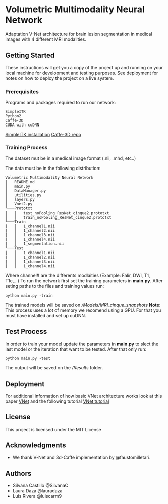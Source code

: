 # Volumetric Multimodality Neural Network

Adaptation V-Net architecture for brain lesion segmentation in medical images with 4 different MRI modalities.

## Getting Started

These instructions will get you a copy of the project up and running on your local machine for development and testing purposes. See deployment for notes on how to deploy the project on a live system.

### Prerequisites

Programs and packages required to run our network:

```
SimpleITK 
Python2
Caffe-3D
CUDA with cuDNN
```
[SimpleITK installation](https://itk.org/Wiki/SimpleITK/GettingStarted#Build_It_Yourself) 
[Caffe-3D repo](https://github.com/faustomilletari/3D-Caffe)
 
### Training Process

The dataset mut be in a medical image format (.nii, .mhd, etc..)

The data must be in the following distribution:


```
Volumetric Multimodality Neural Network
│   README.md
│   main.py  
│   DataManager.py  
│   utilities.py  
│   layers.py
│   Vnet2.py    
└───Prototxt
│   │   test_noPooling_ResNet_cinque2.prototxt
│   │   train_noPooling_ResNet_cinque2.prototxt
└───Train
|   │   1_channel1.nii
|   │   1_channel2.nii
|   │   1_channel3.nii
|   │   1_channel4.nii
|   │   1_segmentation.nii
└───Test
|   │   1_channel1.nii
|   │   1_channel2.nii
|   │   1_channel3.nii
|   │   1_channel4.nii
```

Where channel# are the differents modlaities (Example: Falir, DWI, T1, T1c,...)
To run the network first set the training parameters in **main.py**. After seting paths to the files and training values run:
```
python main.py -train
```
The trained models will be saved on */Models/MRI_cinque_snapshots*
**Note:** This process uses a lot of memory we recomend using a GPU. For that you must have installed and set up cuDNN.
## Test Process

In order to train your model update the parameters in **main.py** to slect the last model or the iteration that want to be tested. After that only run:
```
python main.py -test
```
The output will be saved on the */Results* folder.
## Deployment

For additional information of how basic VNet architecture works look at this paper [VNet](https://arxiv.org/pdf/1606.04797v1.pdf) and the following tutorial [VNet tutorial](https://sagarhukkire.github.io/Vnet-Cafffe_Guide/)


## License

This project is licensed under the MIT License 

## Acknowledgments

* We thank V-Net and 3d-Caffe implementation by @faustomilletari. 

## Authors
* Silvana Castillo @SilvanaC
* Laura Daza @lauradaza
* Luis Rivera @luiscarm9
